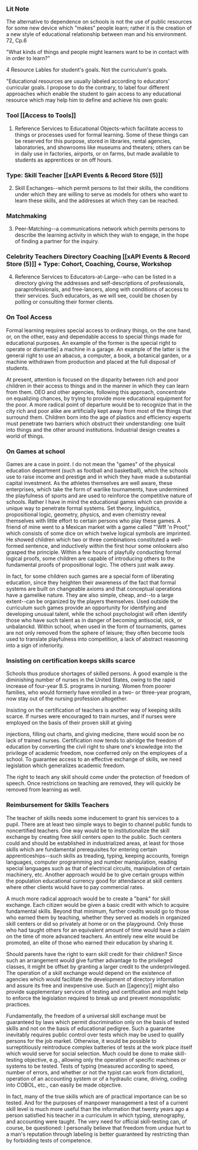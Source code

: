 ### Lit Note 

The alternative to dependence on schools is not the use of public resources for some new device which "makes" people learn; rather it is the creation of a new style of educational relationship between man and his environment. 72, Cp.6

"What kinds of things and people might learners want to be in
contact with in order to learn?"

4 Resource Lables for student's goals. Not the curriculum's goals. 

"Educational resources are usually labeled according to educators' curricular
goals. I propose to do the contrary, to label four different approaches which
enable the student to gain access to any educational resource which may help
him to define and achieve his own goals:

### Tool [[Access to Tools]]
1. Reference Services to Educational Objects-which facilitate access to
things or processes used for formal learning. Some of these things can be reserved for this purpose, stored in libraries, rental agencies, laboratories, and showrooms like museums and theaters; others can be in daily use in factories, airports, or on farms, but made available to students as apprentices or on off hours.

### Type: Skill Teacher [[xAPI Events & Record Store (5)]]
2. Skill Exchanges--which permit persons to list their skills, the conditions
under which they are willing to serve as models for others who want to learn
these skills, and the addresses at which they can be reached.

### Matchmaking
3. Peer-Matching--a communications network which permits persons to
describe the learning activity in which they wish to engage, in the hope of
finding a partner for the inquiry.

### Celebrity Teachers Directory Coaching [[xAPI Events & Record Store (5)]] + Type: Cohort, Coaching, Course, Workshop
4. Reference Services to Educators-at-Large--who can be listed in a
directory giving the addresses and self-descriptions of professionals,
paraprofessionals, and free-lancers, along with conditions of access to their services. Such educators, as we will see, could be chosen by polling or consulting their former clients.

### On Tool Access 
Formal learning requires special access to ordinary things, on the
one hand, or, on the other, easy and dependable access to special things made
for educational purposes. An example of the former is the special right to
operate or dismantle] a machine in a garage. An example of the latter is the
general right to use an abacus, a computer, a book, a botanical garden, or a
machine withdrawn from production and placed at the full disposal of students.

At present, attention is focused on the disparity between rich and poor
children in their access to things and in the manner in which they can learn
from them. OEO and other agencies, following this approach, concentrate on
equalizing chances, by trying to provide more educational equipment for the
poor. A more radical point of departure would be to recognize that in the city rich and poor alike are artificially kept away from most of the things that surround them. Children born into the age of plastics and efficiency experts must penetrate two barriers which obstruct their understanding: one built into things and the other around institutions. Industrial design creates a world of things.

### On Games at school 
Games are a case in point. I do not mean the "games" of the physical
education department (such as football and basketball), which the schools use to
raise income and prestige and in which they have made a substantial capital
investment. As the athletes themselves are well aware, these enterprises, which
take the form of warlike tournaments, have undermined the playfulness of
sports and are used to reinforce the competitive nature of schools. Rather I have
in mind the educational games which can provide a unique way to penetrate
formal systems. Set theory, linguistics, propositional logic, geometry, physics,
and even chemistry reveal themselves with little effort to certain persons who
play these games. A friend of mine went to a Mexican market with a game
called "'Wff 'n Proof," which consists of some dice on which twelve logical
symbols are imprinted. He showed children which two or three combinations
constituted a well-formed sentence, and inductively within the first hour some
onlookers also grasped the principle. Within a few hours of playfully
conducting formal logical proofs, some children are capable of introducing
others to the fundamental proofs of propositional logic. The others just walk
away.

In fact, for some children such games are a special form of liberating
education, since they heighten their awareness of the fact that formal systems
are built on changeable axioms and that conceptual operations have a gamelike
nature. They are also simple, cheap, and--to a large extent--can be organized by
the players themselves. Used outside the curriculum such games provide an
opportunity for identifying and developing unusual talent, while the school
psychologist will often identify those who have such talent as in danger of
becoming antisocial, sick, or unbalanckd. Within school, when used in the form
of tournaments, games are not only removed from the sphere of leisure; they
often become tools used to translate playfulness into competition, a lack of
abstract reasoning into a sign of inferiority. 

### Insisting on certification keeps skills scarce

Schools thus produce shortages of skilled persons. A good example is the
diminishing number of nurses in the United States, owing to the rapid increase
of four-year B.S. programs in nursing. Women from poorer families, who
would formerly have enrolled in a two- or three-year program, now stay out of
the nursing profession altogether.

Insisting on the certification of teachers is another way of keeping skills
scarce. If nurses were encouraged to train nurses, and if nurses were employed
on the basis of their proven skill at giving

injections, filling out charts, and giving medicine, there would soon be no
lack of trained nurses. Certification now tends to abridge the freedom of
education by converting the civil right to share one's knowledge into the
privilege of academic freedom, now conferred only on the employees of a
school. To guarantee access to an effective exchange of skills, we need
legislation which generalizes academic freedom.

The right to teach any skill should come under the protection of freedom of speech. Once restrictions on teaching are removed, they will quickly be removed from learning as well.

### Reimbursement for Skills Teachers 

The teacher of skills needs some inducement to grant his services to a
pupil. There are at least two simple ways to begin to channel public funds to noncertified teachers. One way would be to institutionalize the skill exchange by creating free skill centers open to the public. Such centers could and should be established in industrialized areas, at least for those skills which are
fundamental prerequisites for entering certain apprenticeships--such skills as
treading, typing, keeping accounts, foreign languages, computer programming
and number manipulation, reading special languages such as that of electrical
circuits, manipulation of certain machinery, etc. Another approach would be to
give certain groups within the population educational currency good for
attendance at skill centers where other clients would have to pay commercial
rates.

A much more radical approach would be to create a "bank" for skill
exchange. Each citizen would be given a basic credit with which to acquire
fundamental skills. Beyond that minimum, further credits would go to those
who earned them by teaching, whether they served as models in organized skill
centers or did so privately at home or on the playground. Only those who had
taught others for an equivalent amount of time would have a claim on the time
of more advanced teachers. An entirely new elite would be promoted, an elite
of those who earned their education by sharing it.

Should parents have the right to earn skill credit for their children? Since
such an arrangement would give further advantage to the privileged classes, it
might be offset by granting a larger credit to the underprivileged. The operation of a skill exchange would depend on the existence of agencies which would facilitate the
development of directory information and assure its free and inexpensive use.
Such an [[agency]] might also provide supplementary services of testing and
certification and might help to enforce the legislation required to break up and
prevent monopolistic practices.

Fundamentally, the freedom of a universal skill exchange must be
guaranteed by laws which permit discrimination only on the basis of tested
skills and not on the basis of educational pedigree. Such a guarantee inevitably
requires public control over tests which may be used to qualify persons for the
job market. Otherwise, it would be possible to surreptitiously reintroduce
complex batteries of tests at the work place itself which would serve for social
selection. Much could be done to make skill-testing objective, e.g., allowing
only the operation of specific machines or systems to be tested. Tests of typing
(measured according to speed, number of errors, and whether or not the typist
can work from dictation), operation of an accounting system or of a hydraulic
crane, driving, coding into COBOL, etc., can easily be made objective.

In fact, many of the true skills which are of practical importance can be so
tested. And for the purposes of manpower management a test of a current skill
level is much more useful than the information that twenty years ago a person
satisfied his teacher in a curriculum in which typing, stenography, and
accounting were taught. The very need for official skill-testing can, of course,
be questioned: I personally believe that freedom from undue hurt to a man's
reputation through labeling is better guaranteed by restricting than by
forbidding tests of competence.